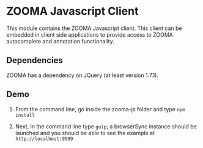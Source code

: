 # ZOOMA Javascript Client

This module contains the ZOOMA Javascript client.  This client can be embedded in client side applications to provide
access to ZOOMA autocomplete and annotation functionality.

## Dependencies

ZOOMA has a dependency on JQuery (at least version 1.7.1).

## Demo

1. From the command line, go inside the zooma-js folder and type `npm install`

2. Next, in the command line type `gulp`; a browserSync instance should be launched and you should be able to see the example at 
`http://localhost:9999`

